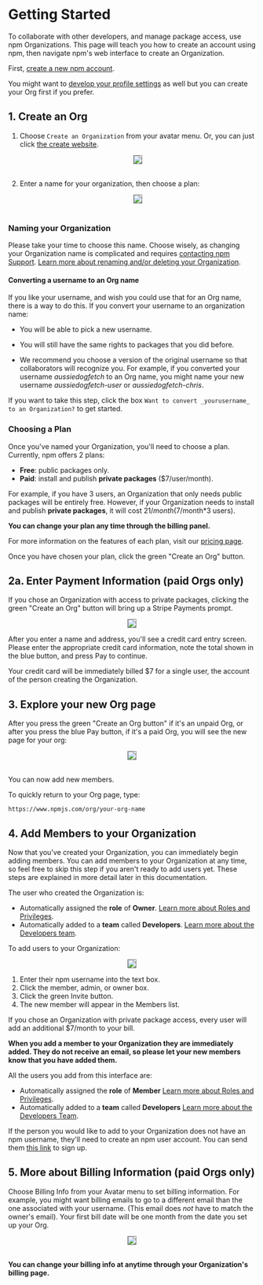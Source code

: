 # Getting Started

To collaborate with other developers, and manage package access, use npm Organizations. This page will teach you how to create an account using npm, then navigate npm's web interface to create an Organization.

First, [create a new npm account](https://docs.npmjs.com/getting-started/installing-node).

You might want to [develop your profile settings](https://docs.npmjs.com/getting-started/modifying_your_profile_from_command_line) as well but you can create your Org first if you prefer.

## 1. Create an Org

1. Choose `Create an Organization` from your avatar menu. Or, you can just click [the create website].

     <div style="text-align: center;"><img src="avatar-menu-create-org.png" style="border: 1px solid   gray;"></div>
     <br />

2. Enter a name for your organization, then choose a plan:

     <div style="text-align: center;"><img src="create-org.png" style="border: 1px solid gray;"></div>
     <br />

### Naming your Organization
Please take your time to choose this name. Choose wisely, as changing your Organization name is complicated and requires [contacting npm Support].
[Learn more about renaming and/or deleting your Organization].

#### Converting a username to an Org name

If you like your username, and wish you could use that for an Org name, there is a way to do this. If you convert your username to an organization name:

* You will be able to pick a new username.

* You will still have the same rights to packages that you did before.

* We recommend you choose a version of the original username so that collaborators will recognize you. For example, if you converted your username _aussiedogfetch_ to an Org name, you might name your new username _aussiedogfetch-user_ or _aussiedogfetch-chris_.

If you want to take this step, click the box `Want to convert _yourusername_ to an Organization?` to get started.

### Choosing a Plan

Once you've named your Organization, you'll need to choose a plan.
Currently, npm offers 2 plans:

  - **Free**: public packages only.
  - **Paid**: install and publish **private packages** ($7/user/month).

For example, if you have 3 users, an Organization that only needs public
packages will be entirely free. However, if your Organization needs to
install and publish **private packages**, it will cost $21/month
($7/month*3 users).

**You can change your plan any time through the billing panel.**

For more information on the features of each plan, visit our [pricing page].

Once you have chosen your plan, click the green "Create an Org"
button.

## 2a. Enter Payment Information (paid Orgs only)

If you chose an Organization with access to private packages, clicking the
green "Create an Org" button will bring up a Stripe Payments
prompt.

<div style="text-align: center;"><img src="credit-card-address.png" style="border: 1px solid gray;">
</div>

After you enter a name and address, you'll see a credit card entry screen. Please enter the appropriate credit card information, note the total shown in the blue button, and press Pay to continue.

Your credit card will be immediately billed $7 for a single user, the
account of the person creating the Organization.

## 3. Explore your new Org page

After you press the green "Create an Org button" if it's an unpaid Org, or after you press the blue Pay button, if it's a paid Org, you will see the new page for your org:

<div style="text-align: center;"><img src="new-paid-org.png" style="border: 1px solid gray;"></div>

<br />

You can now add new members.

To quickly return to your Org page, type:

`https://www.npmjs.com/org/your-org-name`

## 4. Add Members to your Organization

Now that you've created your Organization, you can immediately begin adding members. You can add members to your Organization at any time, so feel free to skip this step if you aren't ready to add users yet. These steps are explained in more detail later in this documentation.  

The user who created the Organization is:

- Automatically assigned the **role** of **Owner**.
  [Learn more about Roles and Privileges].
- Automatically added to a **team** called **Developers**.
  [Learn more about the Developers team].

To add users to your Organization:

<div style="text-align: center;"><img src="member-admin-owner-invite.png" style="border: 1px solid gray;"></div>

1. Enter their npm username into the text box.
2. Click the member, admin, or owner box.
3. Click the green Invite button.
4. The new member will appear in the Members list.

If you chose an Organization with private package access, every user will add an additional $7/month to your bill.

**When you add a member to your Organization they are immediately added. They do not receive an email, so please let your new members know that you have added them.**

All the users you add from this interface are:

- Automatically assigned the **role** of **Member**
  [Learn more about Roles and Privileges].
- Automatically added to a **team** called **Developers**
  [Learn more about the Developers Team].

If the person you would like to add to your Organization does not have an
npm username, they'll need to create an npm user account. You can send them [this link][1] to sign up.

## 5. More about Billing Information (paid Orgs only)

Choose Billing Info from your Avatar menu to set billing information. For example, you might want billing emails to go to a different email than the one associated with your username. (This email does *not* have to match the owner's email). Your first bill date will be one month from the date you set up your Org.

<div style="text-align: center;"><img src="bill-summary.png" style="border: 1px solid gray;"></div>
<br />

**You can change your billing info at anytime through your Organization's
billing page.**

[the create website]: https://www.npmjs.com/org/create
[npm website]: https://www.npmjs.com
[pricing page]: https://www.npmjs.com/pricing
[contacting npm Support]: https://www.npmjs.com//support
[Learn more about Roles and Privileges]: /roles-and-privileges.md
[Learn more about the Developers Team]: /the-developers-team.md
[Learn more about migrating a user account]: /migrating-a-user-account.md
[Learn more about renaming and/or deleting your Organization]: renaming-and-or-deleting-an-org.md
[1]: https://www.npmjs.com/signup
